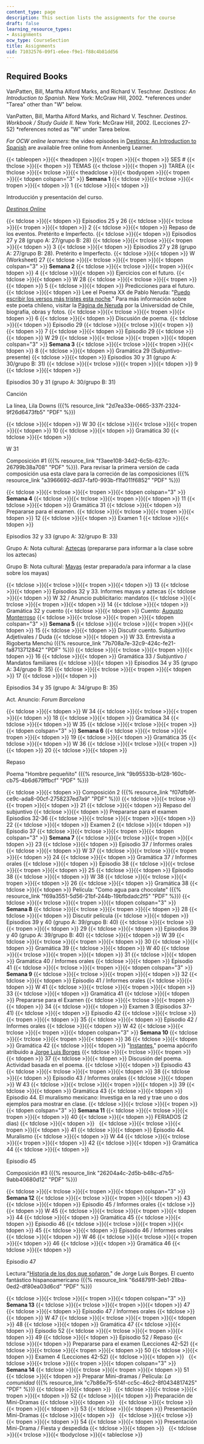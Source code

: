 ```yaml
---
content_type: page
description: This section lists the assignments for the course
draft: false
learning_resource_types:
- Assignments
ocw_type: CourseSection
title: Assignments
uid: 71032576-09f1-e6ee-f9e1-f88c4b81dd56
---
```

## Required Books

VanPatten, Bill, Martha Alford Marks, and Richard V. Teschner. *Destinos: An Introduction to Spanish.* New York: McGraw Hill, 2002. \*references under "Tarea" other than "W" below.

VanPatten, Bill, Martha Alford Marks, and Richard V. Teschner. *Destinos. Workbook / Study Guide II.* New York: McGraw Hill, 2002. (Lecciones 27-52) \*references noted as "W" under Tarea below.

*For OCW online learners*: the video episodes in [Destinos: An Introduction to Spanish](https://www.learner.org/series/destinos-an-introduction-to-spanish/) are available free online from Annenberg Learner.

{{< tableopen >}}{{< theadopen >}}{{< tropen >}}{{< thopen >}}
SES #
{{< thclose >}}{{< thopen >}}
TEMAS
{{< thclose >}}{{< thopen >}}
TAREA
{{< thclose >}}{{< trclose >}}{{< theadclose >}}{{< tbodyopen >}}{{< tropen >}}{{< tdopen colspan="3" >}}
**Semana 1**
{{< tdclose >}}{{< trclose >}}{{< tropen >}}{{< tdopen >}}
1
{{< tdclose >}}{{< tdopen >}}

Introducción y presentación del curso.

[*Destinos Online*](https://www.learner.org/series/destinos-an-introduction-to-spanish/)

{{< tdclose >}}{{< tdopen >}}
Episodios 25 y 26
{{< tdclose >}}{{< trclose >}}{{< tropen >}}{{< tdopen >}}
2
{{< tdclose >}}{{< tdopen >}}
Repaso de los eventos. Pretérito e Imperfecto.
{{< tdclose >}}{{< tdopen >}}
Episodios 27 y 28 (grupo A: 27/grupo B: 28)
{{< tdclose >}}{{< trclose >}}{{< tropen >}}{{< tdopen >}}
3
{{< tdclose >}}{{< tdopen >}}
Episodios 27 y 28 (grupo A: 27/grupo B: 28). Pretérito e Imperfecto.
{{< tdclose >}}{{< tdopen >}}
W (Worksheet) 27
{{< tdclose >}}{{< trclose >}}{{< tropen >}}{{< tdopen colspan="3" >}}
**Semana 2**
{{< tdclose >}}{{< trclose >}}{{< tropen >}}{{< tdopen >}}
4
{{< tdclose >}}{{< tdopen >}}
Ejercicios con el futuro.
{{< tdclose >}}{{< tdopen >}}
W 28
{{< tdclose >}}{{< trclose >}}{{< tropen >}}{{< tdopen >}}
5
{{< tdclose >}}{{< tdopen >}}
Predicciones para el futuro.
{{< tdclose >}}{{< tdopen >}}
Lee el Poema XX de Pablo Neruda: "[Puedo escribir los versos más tristes esta noche](http://www.elalmanaque.com/poesias/POEMA_%20XX.htm)." Para más información sobre este poeta chileno, visitar la [Página de Neruda](http://es.wikipedia.org/wiki/Pablo_Neruda) por la Universidad de Chile, biografía, obras y fotos.
{{< tdclose >}}{{< trclose >}}{{< tropen >}}{{< tdopen >}}
6
{{< tdclose >}}{{< tdopen >}}
Discusión de poema.
{{< tdclose >}}{{< tdopen >}}
Episodio 29
{{< tdclose >}}{{< trclose >}}{{< tropen >}}{{< tdopen >}}
7
{{< tdclose >}}{{< tdopen >}}
Episodio 29
{{< tdclose >}}{{< tdopen >}}
W 29
{{< tdclose >}}{{< trclose >}}{{< tropen >}}{{< tdopen colspan="3" >}}
**Semana 3**
{{< tdclose >}}{{< trclose >}}{{< tropen >}}{{< tdopen >}}
8
{{< tdclose >}}{{< tdopen >}}
Gramática 29 (Subjuntivo-presente)
{{< tdclose >}}{{< tdopen >}}
Episodios 30 y 31 (grupo A: 30/grupo B: 31)
{{< tdclose >}}{{< trclose >}}{{< tropen >}}{{< tdopen >}}
9
{{< tdclose >}}{{< tdopen >}}

Episodios 30 y 31 (grupo A: 30/grupo B: 31)

Canción

La línea, Lila Downs ({{% resource_link "2d7ea33e-0665-337f-2324-9f26d6473fb5" "PDF" %}})

{{< tdclose >}}{{< tdopen >}}
W 30
{{< tdclose >}}{{< trclose >}}{{< tropen >}}{{< tdopen >}}
10
{{< tdclose >}}{{< tdopen >}}
Gramática 30
{{< tdclose >}}{{< tdopen >}}

W 31

Composición #1 ({{% resource_link "f3aee108-34d2-6c5b-627c-26799b38a708" "PDF" %}}). Para revisar la primera versión de cada composición usa esta clave para la correción de las composiciones ({{% resource_link "a3966692-dd37-faf0-993b-f1fa011f6852" "PDF" %}})

{{< tdclose >}}{{< trclose >}}{{< tropen >}}{{< tdopen colspan="3" >}}
**Semana 4**
{{< tdclose >}}{{< trclose >}}{{< tropen >}}{{< tdopen >}}
11
{{< tdclose >}}{{< tdopen >}}
Gramática 31
{{< tdclose >}}{{< tdopen >}}
Prepararse para el examen.
{{< tdclose >}}{{< trclose >}}{{< tropen >}}{{< tdopen >}}
12
{{< tdclose >}}{{< tdopen >}}
Examen 1
{{< tdclose >}}{{< tdopen >}}

Episodios 32 y 33 (grupo A: 32/grupo B: 33)

Grupo A: Nota cultural: [Aztecas](http://clio.rediris.es/clionet/fichas/otras_aztecas.htm) (prepararse para informar a la clase sobre los aztecas)

Grupo B: Nota cultural: [Mayas](http://clio.rediris.es/clionet/fichas/otras_mayas.htm) (estar preparado/a para informar a la clase sobre los mayas)

{{< tdclose >}}{{< trclose >}}{{< tropen >}}{{< tdopen >}}
13
{{< tdclose >}}{{< tdopen >}}
Episodios 32 y 33. Informes mayas y aztecas
{{< tdclose >}}{{< tdopen >}}
W 32 / Anuncio publicitario: mandatos
{{< tdclose >}}{{< trclose >}}{{< tropen >}}{{< tdopen >}}
14
{{< tdclose >}}{{< tdopen >}}
Gramática 32 y cuento
{{< tdclose >}}{{< tdopen >}}
Cuento: [Augusto Monterroso](http://cvc.cervantes.es/actcult/monterroso/)
{{< tdclose >}}{{< trclose >}}{{< tropen >}}{{< tdopen colspan="3" >}}
**Semana 5**
{{< tdclose >}}{{< trclose >}}{{< tropen >}}{{< tdopen >}}
15
{{< tdclose >}}{{< tdopen >}}
Discutir cuento. Subjuntivo Adjetivales / Duda
{{< tdclose >}}{{< tdopen >}}
W 33. Entrevista a Rigoberta Menchú ({{% resource_link "7b708a7e-32c9-424c-fe21-fa8713712842" "PDF" %}})
{{< tdclose >}}{{< trclose >}}{{< tropen >}}{{< tdopen >}}
16
{{< tdclose >}}{{< tdopen >}}
Gramática 33 / Subjuntivo / Mandatos familiares
{{< tdclose >}}{{< tdopen >}}
Episodios 34 y 35 (grupo A: 34/grupo B: 35)
{{< tdclose >}}{{< trclose >}}{{< tropen >}}{{< tdopen >}}
17
{{< tdclose >}}{{< tdopen >}}

Episodios 34 y 35 (grupo A: 34/grupo B: 35)

Act. Anuncio: *Forum* *Barcelona*

{{< tdclose >}}{{< tdopen >}}
W 34
{{< tdclose >}}{{< trclose >}}{{< tropen >}}{{< tdopen >}}
18
{{< tdclose >}}{{< tdopen >}}
Gramática 34
{{< tdclose >}}{{< tdopen >}}
W 35
{{< tdclose >}}{{< trclose >}}{{< tropen >}}{{< tdopen colspan="3" >}}
**Semana 6**
{{< tdclose >}}{{< trclose >}}{{< tropen >}}{{< tdopen >}}
19
{{< tdclose >}}{{< tdopen >}}
Gramática 35
{{< tdclose >}}{{< tdopen >}}
W 36
{{< tdclose >}}{{< trclose >}}{{< tropen >}}{{< tdopen >}}
20
{{< tdclose >}}{{< tdopen >}}

Repaso

Poema "Hombre pequeñito" ({{% resource_link "9b95533b-b128-160c-cb75-4b6d679ffbcf" "PDF" %}})

{{< tdclose >}}{{< tdopen >}}
Composición 2 ({{% resource_link "f07dfb9f-ce9c-ada8-00cf-2758237ed7a9" "PDF" %}})
{{< tdclose >}}{{< trclose >}}{{< tropen >}}{{< tdopen >}}
21
{{< tdclose >}}{{< tdopen >}}
Repaso del subjuntivo
{{< tdclose >}}{{< tdopen >}}
Prepararse para el examen Episodios 32-36
{{< tdclose >}}{{< trclose >}}{{< tropen >}}{{< tdopen >}}
22
{{< tdclose >}}{{< tdopen >}}
Examen 2
{{< tdclose >}}{{< tdopen >}}
Episodio 37
{{< tdclose >}}{{< trclose >}}{{< tropen >}}{{< tdopen colspan="3" >}}
**Semana 7**
{{< tdclose >}}{{< trclose >}}{{< tropen >}}{{< tdopen >}}
23
{{< tdclose >}}{{< tdopen >}}
Episodio 37 / Informes orales
{{< tdclose >}}{{< tdopen >}}
W 37
{{< tdclose >}}{{< trclose >}}{{< tropen >}}{{< tdopen >}}
24
{{< tdclose >}}{{< tdopen >}}
Gramática 37 / Informes orales
{{< tdclose >}}{{< tdopen >}}
Episodio 38
{{< tdclose >}}{{< trclose >}}{{< tropen >}}{{< tdopen >}}
25
{{< tdclose >}}{{< tdopen >}}
Episodio 38
{{< tdclose >}}{{< tdopen >}}
W 38
{{< tdclose >}}{{< trclose >}}{{< tropen >}}{{< tdopen >}}
26
{{< tdclose >}}{{< tdopen >}}
Gramática 38
{{< tdclose >}}{{< tdopen >}}
Película: "Como agua para chocolate" ({{% resource_link "f69a3551-5d56-21bf-244b-19bfbdadc2f5" "PDF" %}})
{{< tdclose >}}{{< trclose >}}{{< tropen >}}{{< tdopen colspan="3" >}}
**Semana 8**
{{< tdclose >}}{{< trclose >}}{{< tropen >}}{{< tdopen >}}
28
{{< tdclose >}}{{< tdopen >}}
Discutir película
{{< tdclose >}}{{< tdopen >}}
Episodios 39 y 40 (grupo A: 39/grupo B: 40)
{{< tdclose >}}{{< trclose >}}{{< tropen >}}{{< tdopen >}}
29
{{< tdclose >}}{{< tdopen >}}
Episodios 39 y 40 (grupo A: 39/grupo B: 40)
{{< tdclose >}}{{< tdopen >}}
W 39
{{< tdclose >}}{{< trclose >}}{{< tropen >}}{{< tdopen >}}
30
{{< tdclose >}}{{< tdopen >}}
Gramática 39
{{< tdclose >}}{{< tdopen >}}
W 40
{{< tdclose >}}{{< trclose >}}{{< tropen >}}{{< tdopen >}}
31
{{< tdclose >}}{{< tdopen >}}
Gramática 40 / Informes orales
{{< tdclose >}}{{< tdopen >}}
Episodio 41
{{< tdclose >}}{{< trclose >}}{{< tropen >}}{{< tdopen colspan="3" >}}
**Semana 9**
{{< tdclose >}}{{< trclose >}}{{< tropen >}}{{< tdopen >}}
32
{{< tdclose >}}{{< tdopen >}}
Episodio 41 / Informes orales
{{< tdclose >}}{{< tdopen >}}
W 41
{{< tdclose >}}{{< trclose >}}{{< tropen >}}{{< tdopen >}}
33
{{< tdclose >}}{{< tdopen >}}
Gramática 41
{{< tdclose >}}{{< tdopen >}}
Prepararse para el Examen
{{< tdclose >}}{{< trclose >}}{{< tropen >}}{{< tdopen >}}
34
{{< tdclose >}}{{< tdopen >}}
Examen 3 (Episodios 37-41)
{{< tdclose >}}{{< tdopen >}}
Episodio 42
{{< tdclose >}}{{< trclose >}}{{< tropen >}}{{< tdopen >}}
35
{{< tdclose >}}{{< tdopen >}}
Episodio 42 / Informes orales
{{< tdclose >}}{{< tdopen >}}
W 42
{{< tdclose >}}{{< trclose >}}{{< tropen >}}{{< tdopen colspan="3" >}}
**Semana 10**
{{< tdclose >}}{{< trclose >}}{{< tropen >}}{{< tdopen >}}
36
{{< tdclose >}}{{< tdopen >}}
Gramática 42
{{< tdclose >}}{{< tdopen >}}
"[Instantes](https://www.tomzap.com/instante.html)," poema apócrifo atribuido a [Jorge Luis Borges](http://www.britannica.com/EBchecked/topic/74100/Jorge-Luis-Borges)
{{< tdclose >}}{{< trclose >}}{{< tropen >}}{{< tdopen >}}
37
{{< tdclose >}}{{< tdopen >}}
Discusión del poema. Actividad basada en el poema.
{{< tdclose >}}{{< tdopen >}}
Episodio 43
{{< tdclose >}}{{< trclose >}}{{< tropen >}}{{< tdopen >}}
38
{{< tdclose >}}{{< tdopen >}}
Episodio 43 / Informes orales
{{< tdclose >}}{{< tdopen >}}
W 43
{{< tdclose >}}{{< trclose >}}{{< tropen >}}{{< tdopen >}}
39
{{< tdclose >}}{{< tdopen >}}
Gramática 43
{{< tdclose >}}{{< tdopen >}}
Episodio 44. El muralismo mexicano: Investiga en la red y trae uno o dos ejemplos para mostrar en clase.
{{< tdclose >}}{{< trclose >}}{{< tropen >}}{{< tdopen colspan="3" >}}
**Semana 11**
{{< tdclose >}}{{< trclose >}}{{< tropen >}}{{< tdopen >}}
40
{{< tdclose >}}{{< tdopen >}}
FERIADOS (2 dias)
{{< tdclose >}}{{< tdopen >}}
 
{{< tdclose >}}{{< trclose >}}{{< tropen >}}{{< tdopen >}}
41
{{< tdclose >}}{{< tdopen >}}
Episodio 44. Muralismo
{{< tdclose >}}{{< tdopen >}}
W 44
{{< tdclose >}}{{< trclose >}}{{< tropen >}}{{< tdopen >}}
42
{{< tdclose >}}{{< tdopen >}}
Gramática 44
{{< tdclose >}}{{< tdopen >}}

Episodio 45

Composición #3 ({{% resource_link "26204a4c-2d5b-b48c-d7b5-9abb40680d12" "PDF" %}})

{{< tdclose >}}{{< trclose >}}{{< tropen >}}{{< tdopen colspan="3" >}}
**Semana 12**
{{< tdclose >}}{{< trclose >}}{{< tropen >}}{{< tdopen >}}
43
{{< tdclose >}}{{< tdopen >}}
Episodio 45 / Informes orales
{{< tdclose >}}{{< tdopen >}}
W 45
{{< tdclose >}}{{< trclose >}}{{< tropen >}}{{< tdopen >}}
44
{{< tdclose >}}{{< tdopen >}}
Gramática 45
{{< tdclose >}}{{< tdopen >}}
Episodio 46
{{< tdclose >}}{{< trclose >}}{{< tropen >}}{{< tdopen >}}
45
{{< tdclose >}}{{< tdopen >}}
Episodio 46 / Informes orales
{{< tdclose >}}{{< tdopen >}}
W 46
{{< tdclose >}}{{< trclose >}}{{< tropen >}}{{< tdopen >}}
46
{{< tdclose >}}{{< tdopen >}}
Gramática 46
{{< tdclose >}}{{< tdopen >}}

Episodio 47

Lectura:"[Historia de los dos que soñaron](https://lenguanorba.files.wordpress.com/2018/06/historia_borges.pdf)," de Jorge Luis Borges. El cuento fantástico hispanoamericano ({{% resource_link "6d48791f-3eb1-28ba-0ed2-df80ea03d6cd" "PDF" %}})

{{< tdclose >}}{{< trclose >}}{{< tropen >}}{{< tdopen colspan="3" >}}
**Semana 13**
{{< tdclose >}}{{< trclose >}}{{< tropen >}}{{< tdopen >}}
47
{{< tdclose >}}{{< tdopen >}}
Episodio 47 / Informes orales
{{< tdclose >}}{{< tdopen >}}
W 47
{{< tdclose >}}{{< trclose >}}{{< tropen >}}{{< tdopen >}}
48
{{< tdclose >}}{{< tdopen >}}
Gramática 47
{{< tdclose >}}{{< tdopen >}}
Episodio 52
{{< tdclose >}}{{< trclose >}}{{< tropen >}}{{< tdopen >}}
49
{{< tdclose >}}{{< tdopen >}}
Episodio 52 / Repaso
{{< tdclose >}}{{< tdopen >}}
Prepararse para el examen (Lecciones 42-52)
{{< tdclose >}}{{< trclose >}}{{< tropen >}}{{< tdopen >}}
50
{{< tdclose >}}{{< tdopen >}}
Examen 4 (Lecciones 42-52)
{{< tdclose >}}{{< tdopen >}}
 
{{< tdclose >}}{{< trclose >}}{{< tropen >}}{{< tdopen colspan="3" >}}
**Semana 14**
{{< tdclose >}}{{< trclose >}}{{< tropen >}}{{< tdopen >}}
51
{{< tdclose >}}{{< tdopen >}}
Preparar Mini-dramas / Película: *La* *comunidad* ({{% resource_link "c7b86e75-514f-cc5c-46c2-8f0434817425" "PDF" %}})
{{< tdclose >}}{{< tdopen >}}
 
{{< tdclose >}}{{< trclose >}}{{< tropen >}}{{< tdopen >}}
52
{{< tdclose >}}{{< tdopen >}}
Preparación de Mini-Dramas
{{< tdclose >}}{{< tdopen >}}
 
{{< tdclose >}}{{< trclose >}}{{< tropen >}}{{< tdopen >}}
53
{{< tdclose >}}{{< tdopen >}}
Presentación Mini-Dramas
{{< tdclose >}}{{< tdopen >}}
 
{{< tdclose >}}{{< trclose >}}{{< tropen >}}{{< tdopen >}}
54
{{< tdclose >}}{{< tdopen >}}
Presentación Mini-Drama / Fiesta y despedida
{{< tdclose >}}{{< tdopen >}}
 
{{< tdclose >}}{{< trclose >}}{{< tbodyclose >}}{{< tableclose >}}